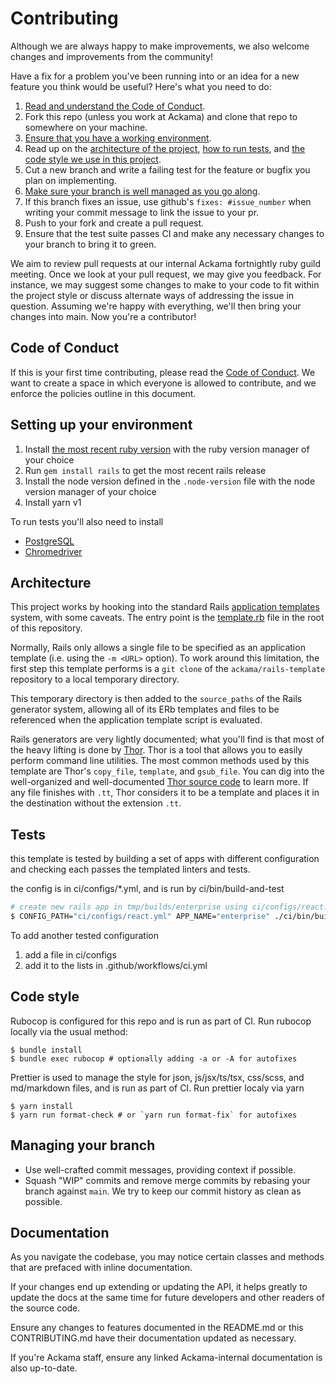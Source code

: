 # Contributing

Although we are always happy to make improvements, we also welcome changes and
improvements from the community!

Have a fix for a problem you've been running into or an idea for a new feature
you think would be useful? Here's what you need to do:

1. [Read and understand the Code of Conduct](#code-of-conduct).
2. Fork this repo (unless you work at Ackama) and clone that repo to somewhere
   on your machine.
3. [Ensure that you have a working environment](#setting-up-your-environment).
4. Read up on the [architecture of the project](#architecture),
   [how to run tests](#tests), and
   [the code style we use in this project](#code-style).
5. Cut a new branch and write a failing test for the feature or bugfix you plan
   on implementing.
6. [Make sure your branch is well managed as you go along](#managing-your-branch).
7. If this branch fixes an issue, use github's `fixes: #issue_number` when
   writing your commit message to link the issue to your pr.
8. Push to your fork and create a pull request.
9. Ensure that the test suite passes CI and make any necessary changes to your
   branch to bring it to green.

We aim to review pull requests at our internal Ackama fortnightly ruby guild
meeting. Once we look at your pull request, we may give you feedback. For
instance, we may suggest some changes to make to your code to fit within the
project style or discuss alternate ways of addressing the issue in question.
Assuming we're happy with everything, we'll then bring your changes into main.
Now you're a contributor!

## Code of Conduct

If this is your first time contributing, please read the [Code of Conduct]. We
want to create a space in which everyone is allowed to contribute, and we
enforce the policies outline in this document.

[code of conduct]:
  https://github.com/ackama/rails-template/blob/main/CODE_OF_CONDUCT.md

## Setting up your environment

1. Install
   [the most recent ruby version](https://www.ruby-lang.org/en/downloads/) with
   the ruby version manager of your choice
2. Run `gem install rails` to get the most recent rails release
3. Install the node version defined in the `.node-version` file with the node
   version manager of your choice
4. Install yarn v1

To run tests you'll also need to install

- [PostgreSQL](https://www.postgresql.org/)
- [Chromedriver](https://chromedriver.chromium.org/)

## Architecture

This project works by hooking into the standard Rails
[application templates](https://guides.rubyonrails.org/rails_application_templates.html)
system, with some caveats. The entry point is the
[template.rb](https://github.com/ackama/rails-template/blob/main/template.rb)
file in the root of this repository.

Normally, Rails only allows a single file to be specified as an application
template (i.e. using the `-m <URL>` option). To work around this limitation, the
first step this template performs is a `git clone` of the
`ackama/rails-template` repository to a local temporary directory.

This temporary directory is then added to the `source_paths` of the Rails
generator system, allowing all of its ERb templates and files to be referenced
when the application template script is evaluated.

Rails generators are very lightly documented; what you'll find is that most of
the heavy lifting is done by [Thor](http://whatisthor.com/). Thor is a tool that
allows you to easily perform command line utilities. The most common methods
used by this template are Thor's `copy_file`, `template`, and `gsub_file`. You
can dig into the well-organized and well-documented
[Thor source code](https://github.com/erikhuda/thor) to learn more. If any file
finishes with `.tt`, Thor considers it to be a template and places it in the
destination without the extension `.tt`.

## Tests

this template is tested by building a set of apps with different configuration
and checking each passes the templated linters and tests.

the config is in ci/configs/\*.yml, and is run by ci/bin/build-and-test

```bash
# create new rails app in tmp/builds/enterprise using ci/configs/react.yml as
$ CONFIG_PATH="ci/configs/react.yml" APP_NAME="enterprise" ./ci/bin/build-and-test
```

To add another tested configuration

1. add a file in ci/configs
2. add it to the lists in .github/workflows/ci.yml

## Code style

Rubocop is configured for this repo and is run as part of CI. Run rubocop
locally via the usual method:

```
$ bundle install
$ bundle exec rubocop # optionally adding -a or -A for autofixes
```

Prettier is used to manage the style for json, js/jsx/ts/tsx, css/scss, and
md/markdown files, and is run as part of CI. Run prettier localy via yarn

```
$ yarn install
$ yarn run format-check # or `yarn run format-fix` for autofixes
```

## Managing your branch

- Use well-crafted commit messages, providing context if possible.
- Squash "WIP" commits and remove merge commits by rebasing your branch against
  `main`. We try to keep our commit history as clean as possible.

## Documentation

As you navigate the codebase, you may notice certain classes and methods that
are prefaced with inline documentation.

If your changes end up extending or updating the API, it helps greatly to update
the docs at the same time for future developers and other readers of the source
code.

Ensure any changes to features documented in the README.md or this
CONTRIBUTING.md have their documentation updated as necessary.

If you're Ackama staff, ensure any linked Ackama-internal documentation is also
up-to-date.
